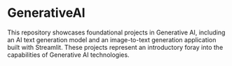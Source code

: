 # GenerativeAI
This repository showcases foundational projects in Generative AI, including an AI text generation model and an image-to-text generation application built with Streamlit. These projects represent an introductory foray into the capabilities of Generative AI technologies.
